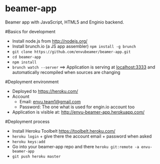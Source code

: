 beamer-app
==========

Beamer app with JavaScript, HTML5 and Enginio backend. 


#Basics for development
- Install node.js from http://nodejs.org/
- Install brunch.io (a JS app assembler) `npm install -g brunch`
- `git clone https://github.com/envubeamer/beamer-app.git`
- `cd beamer-app`
- `npm install`
- `brunch watch --server`
==> Application is serving at [localhost:3333](http://localhost:3333/) and automatically recompiled when sources are changing



#Deployment environment
- Deployed to https://heroku.com/
- Account 
  - Email: envu.team1@gmail.com
  - Password: The one what is used for engin.io account too
- Application is visible at: http://envu-beamer-app.herokuapp.com/

#Deployment process
- Install Heroku Toolbelt https://toolbelt.heroku.com/
- `heroku login` + give there the account email + password when asked 
- `heroku keys:add`
- Go into your beamer-app repo and there `heroku git:remote -a envu-beamer-app`
- `git push heroku master`
